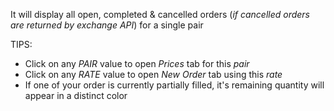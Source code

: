 It will display all open, completed & cancelled orders (_if cancelled orders are returned by exchange API_) for a single pair

TIPS:
* Click on any _PAIR_ value to open _Prices_ tab for this _pair_
* Click on any _RATE_ value to open _New Order_ tab using this _rate_
* If one of your order is currently partially filled, it's remaining quantity will appear in a distinct color
